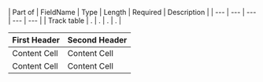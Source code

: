 | Part of | FieldName | Type | Length | Required | Description |
| --- | --- | --- | --- | --- |
| Track table | . | . | . | . |

| First Header  | Second Header |
| --- | --- |
| Content Cell  | Content Cell  |
| Content Cell  | Content Cell  |
